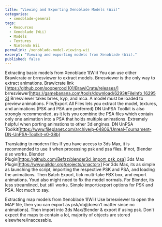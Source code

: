 ```yaml
---
title: "Viewing and Exporting Xenoblade Models (Wii)"
categories:
  - xenoblade-general
tags:
  - Resources
  - Xenoblade (Wii)
  - Models
  - Textures
  - Nintendo Wii
permalink: /xenoblade-model-viewing-wii
excerpt: "Viewing and exporting models from Xenoblade (Wii)."
published: false
---
```


Extracting basic models from Xenoblade 1(Wii)
You can use either Brawlcrate or brresviewer to extract models. Brresviewer is the only way to extract animations.
Brawlcrate link [https://github.com/soopercool101/BrawlCrate/releases/]
brresviewer[https://gamebanana.com/tools/download/6293#FileInfo_162953]
Brresviewer takes brres, kyp, and mca. A model must be loaded to preview animations.
File/Export All Files lets you extract the model, textures, and animations.(PSK and PSA are preferred)
DN UnPSA Toolkit is also strongly recommended, as it lets you combine the PSA files which contain only one animation into a PSA that holds multiple animations. Extremely helpful when porting animations to other 3d engines.
DN UnPSA Toolkit[https://www.fileplanet.com/archive/p-64806/Unreal-Tournament-DN-UnPSA-Toolkit-v0-38b]

Translating to modern files
If you have access to 3ds Max, it is recommended to use it when processing psk and psa files. If not, Blender also works.
Blender Plugin[https://github.com/Befzz/blender3d_import_psk_psa]
3ds Max Plugin[https://www.gildor.org/projects/unactorx]
For 3ds Max, its as simple as launching the script, importing the respective PSK and PSA, and loading the animations.
Then Batch Export, tick multi-take FBX box, and export animations. Youd also might need to fix the model normals.
For Blender, its less streamlined, but still works. Simple import/export options for PSK and PSA. Not much to say.

Extracting map models from Xenoblade 1(Wii)
Use brresviewer to open the MAP file, then you can export as psk/obj(doesn't matter since no animations).
Then import into 3ds Max/Blender & export if using psk. Don't expect the maps to contain a lot, majority of objects are stored elsewhere/inaccesable.
